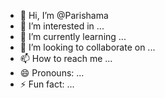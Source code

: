 - 👋 Hi, I’m @Parishama
- 👀 I’m interested in ...
- 🌱 I’m currently learning ...
- 💞️ I’m looking to collaborate on ...
- 📫 How to reach me ...
- 😄 Pronouns: ...
- ⚡ Fun fact: ...

<!---
Parishama/Parishama is a ✨ special ✨ repository because its `README.md` (this file) appears on your GitHub profile.
You can click the Preview link to take a look at your changes.
--->
